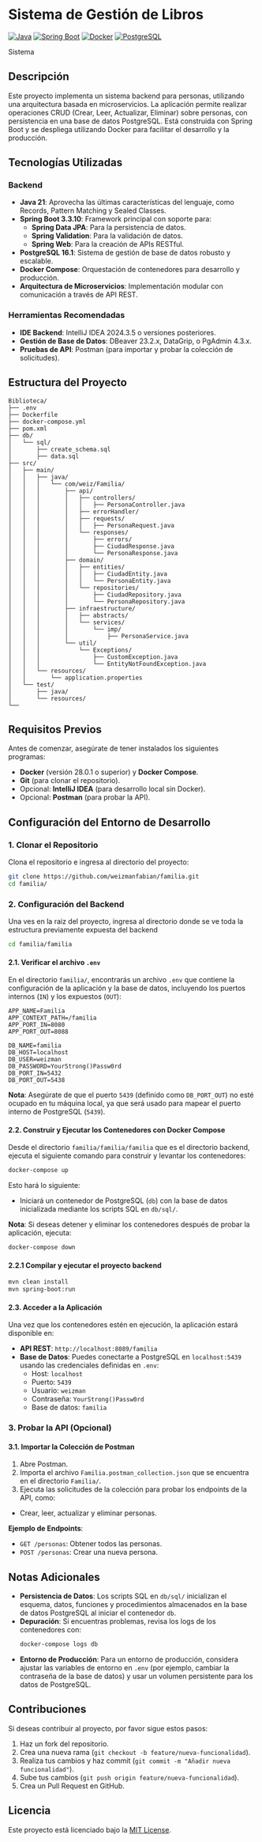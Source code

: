 
# Sistema de Gestión de Libros

[![Java](https://img.shields.io/badge/Java-21-red.svg)](https://www.oracle.com/java/technologies/javase/jdk21-downloads.html)
[![Spring Boot](https://img.shields.io/badge/Spring%20Boot-3.3.10-green.svg)](https://spring.io/projects/spring-boot)
[![Docker](https://img.shields.io/badge/Docker-28.0.1-blue.svg)](https://www.docker.com/)
[![PostgreSQL](https://img.shields.io/badge/PostgreSQL-16.1-336791.svg)](https://www.postgresql.org/)

Sistema 

## Descripción

Este proyecto implementa un sistema backend para personas, utilizando una arquitectura basada en microservicios. La aplicación permite realizar operaciones CRUD (Crear, Leer, Actualizar, Eliminar) sobre personas, con persistencia en una base de datos PostgreSQL. Está construida con Spring Boot y se despliega utilizando Docker para facilitar el desarrollo y la producción.

## Tecnologías Utilizadas

### Backend
- **Java 21**: Aprovecha las últimas características del lenguaje, como Records, Pattern Matching y Sealed Classes.
- **Spring Boot 3.3.10**: Framework principal con soporte para:
  - **Spring Data JPA**: Para la persistencia de datos.
  - **Spring Validation**: Para la validación de datos.
  - **Spring Web**: Para la creación de APIs RESTful.
- **PostgreSQL 16.1**: Sistema de gestión de base de datos robusto y escalable.
- **Docker Compose**: Orquestación de contenedores para desarrollo y producción.
- **Arquitectura de Microservicios**: Implementación modular con comunicación a través de API REST.

### Herramientas Recomendadas
- **IDE Backend**: IntelliJ IDEA 2024.3.5 o versiones posteriores.
- **Gestión de Base de Datos**: DBeaver 23.2.x, DataGrip, o PgAdmin 4.3.x.
- **Pruebas de API**: Postman (para importar y probar la colección de solicitudes).

## Estructura del Proyecto

```
Biblioteca/
├── .env
├── Dockerfile
├── docker-compose.yml
├── pom.xml
├── db/
│   └── sql/
│       ├── create_schema.sql
│       ├── data.sql
├── src/
│   ├── main/
│   │   ├── java/
│   │   │   └── com/weiz/Familia/
│   │   │       ├── api/
│   │   │       │   ├── controllers/
│   │   │       │   │   ├── PersonaController.java
│   │   │       │   ├── errorHandler/
│   │   │       │   ├── requests/
│   │   │       │   │   ├── PersonaRequest.java
│   │   │       │   └── responses/
│   │   │       │       ├── errors/
│   │   │       │       ├── CiudadResponse.java
│   │   │       │       └── PersonaResponse.java
│   │   │       ├── domain/
│   │   │       │   ├── entities/
│   │   │       │   │   ├── CiudadEntity.java
│   │   │       │   │   └── PersonaEntity.java
│   │   │       │   └── repositories/
│   │   │       │       ├── CiudadRepository.java
│   │   │       │       └── PersonaRepository.java
│   │   │       ├── infraestructure/
│   │   │       │   ├── abstracts/
│   │   │       │   └── services/
│   │   │       │       └── imp/
│   │   │       │           ├── PersonaService.java
│   │   │       └── util/
│   │   │           └── Exceptions/
│   │   │               ├── CustomException.java
│   │   │               └── EntityNotFoundException.java
│   │   └── resources/
│   │       └── application.properties
│   └── test/
│       ├── java/
│       └── resources/
└── 
```

## Requisitos Previos

Antes de comenzar, asegúrate de tener instalados los siguientes programas:

- **Docker** (versión 28.0.1 o superior) y **Docker Compose**.
- **Git** (para clonar el repositorio).
- Opcional: **IntelliJ IDEA** (para desarrollo local sin Docker).
- Opcional: **Postman** (para probar la API).

## Configuración del Entorno de Desarrollo

### 1. Clonar el Repositorio

Clona el repositorio e ingresa al directorio del proyecto:

```bash
git clone https://github.com/weizmanfabian/familia.git
cd familia/
```

### 2. Configuración del Backend

Una ves en la raiz del proyecto, ingresa al directorio donde se ve toda la estructura previamente expuesta del backend
```bash
cd familia/familia
```

#### 2.1. Verificar el archivo `.env`

En el directorio `familia/`, encontrarás un archivo `.env` que contiene la configuración de la aplicación y la base de datos, incluyendo los puertos internos (`IN`) y los expuestos (`OUT`):

```properties
APP_NAME=Familia
APP_CONTEXT_PATH=/familia
APP_PORT_IN=8080
APP_PORT_OUT=8088

DB_NAME=familia
DB_HOST=localhost
DB_USER=weizman
DB_PASSWORD=YourStrong()Passw0rd
DB_PORT_IN=5432
DB_PORT_OUT=5438
```

**Nota**: Asegúrate de que el puerto `5439` (definido como `DB_PORT_OUT`) no esté ocupado en tu máquina local, ya que será usado para mapear el puerto interno de PostgreSQL (`5439`).

#### 2.2. Construir y Ejecutar los Contenedores con Docker Compose

Desde el directorio `familia/familia/familia` que es el directorio backend, ejecuta el siguiente comando para construir y levantar los contenedores:

```bash
docker-compose up
```

Esto hará lo siguiente:
- Iniciará un contenedor de PostgreSQL (`db`) con la base de datos inicializada mediante los scripts SQL en `db/sql/`.

**Nota**: Si deseas detener y eliminar los contenedores después de probar la aplicación, ejecuta:

```bash
docker-compose down
```

#### 2.2.1 Compilar y ejecutar el proyecto backend

```bash
mvn clean install
mvn spring-boot:run
```

#### 2.3. Acceder a la Aplicación

Una vez que los contenedores estén en ejecución, la aplicación estará disponible en:

- **API REST**: `http://localhost:8089/familia`
- **Base de Datos**: Puedes conectarte a PostgreSQL en `localhost:5439` usando las credenciales definidas en `.env`:
  - Host: `localhost`
  - Puerto: `5439`
  - Usuario: `weizman`
  - Contraseña: `YourStrong()Passw0rd`
  - Base de datos: `familia`

### 3. Probar la API (Opcional)

#### 3.1. Importar la Colección de Postman

1. Abre Postman.
2. Importa el archivo `Familia.postman_collection.json` que se encuentra en el directorio `Familia/`.
3. Ejecuta las solicitudes de la colección para probar los endpoints de la API, como:
  - Crear, leer, actualizar y eliminar personas.

**Ejemplo de Endpoints**:
- `GET /personas`: Obtener todos las personas.
- `POST /personas`: Crear una nueva persona.

## Notas Adicionales

- **Persistencia de Datos**: Los scripts SQL en `db/sql/` inicializan el esquema, datos, funciones y procedimientos almacenados en la base de datos PostgreSQL al iniciar el contenedor `db`.
- **Depuración**: Si encuentras problemas, revisa los logs de los contenedores con:
  ```bash
  docker-compose logs db
  ```
- **Entorno de Producción**: Para un entorno de producción, considera ajustar las variables de entorno en `.env` (por ejemplo, cambiar la contraseña de la base de datos) y usar un volumen persistente para los datos de PostgreSQL.

## Contribuciones

Si deseas contribuir al proyecto, por favor sigue estos pasos:

1. Haz un fork del repositorio.
2. Crea una nueva rama (`git checkout -b feature/nueva-funcionalidad`).
3. Realiza tus cambios y haz commit (`git commit -m "Añadir nueva funcionalidad"`).
4. Sube tus cambios (`git push origin feature/nueva-funcionalidad`).
5. Crea un Pull Request en GitHub.

## Licencia

Este proyecto está licenciado bajo la [MIT License](LICENSE).
